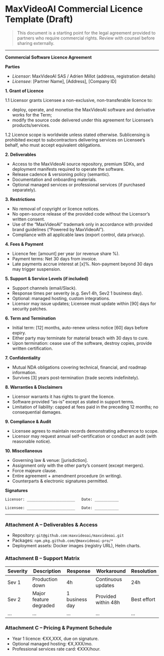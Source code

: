 # MaxVideoAI Commercial Licence Template (Draft)

> This document is a starting point for the legal agreement provided to partners who require commercial rights. Review with counsel before sharing externally.

---

**Commercial Software Licence Agreement**

**Parties**

- _Licensor_: MaxVideoAI SAS / Adrien Millot (address, registration details)  
- _Licensee_: [Partner Name], [Address], [Company ID]

**1. Grant of Licence**

1.1 Licensor grants Licensee a non-exclusive, non-transferable licence to:
   - deploy, operate, and monetise the MaxVideoAI software and derivative works for the Term;
   - modify the source code delivered under this agreement for Licensee’s products/services.  

1.2 Licence scope is worldwide unless stated otherwise. Sublicensing is prohibited except to subcontractors delivering services on Licensee’s behalf, who must accept equivalent obligations.

**2. Deliverables**

- Access to the MaxVideoAI source repository, premium SDKs, and deployment manifests required to operate the software.  
- Release cadence & versioning policy (semantic).  
- Documentation and onboarding materials.  
- Optional managed services or professional services (if purchased separately).

**3. Restrictions**

- No removal of copyright or licence notices.  
- No open-source release of the provided code without the Licensor’s written consent.  
- Use of the “MaxVideoAI” trademark only in accordance with provided brand guidelines (“Powered by MaxVideoAI”).  
- Compliance with all applicable laws (export control, data privacy).

**4. Fees & Payment**

- Licence fee: [amount] per year (or revenue share %).  
- Payment terms: Net 30 days from invoice.  
- Late payments accrue interest at [x]%. Non-payment beyond 30 days may trigger suspension.

**5. Support & Service Levels (if included)**

- Support channels (email/Slack).  
- Response times per severity (e.g. Sev1 4h, Sev2 1 business day).  
- Optional: managed hosting, custom integrations.  
- Licensor may issue updates; Licensee must update within [90] days for security patches.

**6. Term and Termination**

- Initial term: [12] months, auto-renew unless notice [60] days before expiry.  
- Either party may terminate for material breach with 30 days to cure.  
- Upon termination: cease use of the software, destroy copies, provide written certification.

**7. Confidentiality**

- Mutual NDA obligations covering technical, financial, and roadmap information.  
- Survives [3] years post-termination (trade secrets indefinitely).

**8. Warranties & Disclaimers**

- Licensor warrants it has rights to grant the licence.  
- Software provided “as-is” except as stated in support terms.  
- Limitation of liability: capped at fees paid in the preceding 12 months; no consequential damages.

**9. Compliance & Audit**

- Licensee agrees to maintain records demonstrating adherence to scope.  
- Licensor may request annual self-certification or conduct an audit (with reasonable notice).

**10. Miscellaneous**

- Governing law & venue: [jurisdiction].  
- Assignment only with the other party’s consent (except mergers).  
- Force majeure clause.  
- Entire agreement + amendment procedure (in writing).  
- Counterparts & electronic signatures permitted.

**Signatures**

```
Licensor: ______________________   Date: ___________

Licensee: ______________________   Date: ___________
```

---

### Attachment A – Deliverables & Access
- Repository: `git@github.com:maxvideoai/maxvideoai.git`
- Packages: `npm.pkg.github.com/@maxvideoai-pro/*`
- Deployment assets: Docker images (registry URL), Helm charts.

### Attachment B – Support Matrix
| Severity | Description | Response | Workaround | Resolution |
|----------|-------------|----------|------------|------------|
| Sev 1 | Production down | 4h | Continuous updates | 24h |
| Sev 2 | Major feature degraded | 1 business day | Provided within 48h | Best effort |
| … | ... | ... | ... | ... |

### Attachment C – Pricing & Payment Schedule
- Year 1 licence: €XX,XXX, due on signature.
- Optional managed hosting: €X,XXX/mo.
- Professional services rate card: €XXX/hour.
